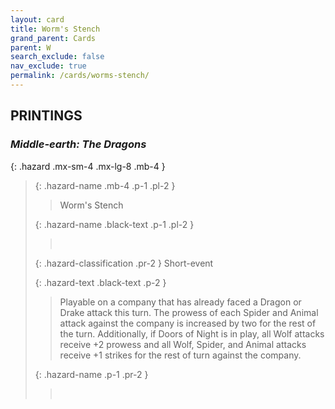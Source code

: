 ```yaml
---
layout: card
title: Worm's Stench
grand_parent: Cards
parent: W
search_exclude: false
nav_exclude: true
permalink: /cards/worms-stench/
---
```


## PRINTINGS


### _Middle-earth: The Dragons_

{: .hazard .mx-sm-4 .mx-lg-8 .mb-4 }
> {: .hazard-name .mb-4 .p-1 .pl-2 }
> > <div class="hazard-mp"></div>
> > <div class="card-name">Worm's Stench</div>
>
> {: .hazard-name .black-text .p-1 .pl-2 }
> > &nbsp;
>
> {: .hazard-classification .pr-2 }
> Short-event
>
> {: .hazard-text .black-text .p-2 }
> > Playable on a company that has already faced a Dragon or Drake attack this turn. The prowess of each Spider and Animal attack against the company is increased by two for the rest of the turn. Additionally, if Doors of Night is in play, all Wolf attacks receive +2 prowess and all Wolf, Spider, and Animal attacks receive +1 strikes for the rest of turn against the company. 
>
> {: .hazard-name .p-1 .pr-2 }
> > <div class="card-shield"></div>
> > <div class="card-corruption">&nbsp;</div>
